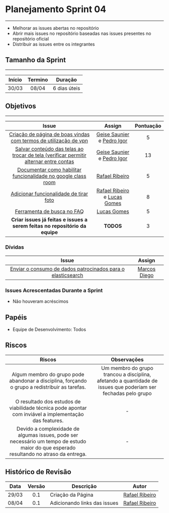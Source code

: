 # Planejamento Sprint 04

---

* Melhorar as issues abertas no repositório
* Abrir mais issues no repositório baseadas nas issues presentes no repositório oficial
* Distribuir as issues entre os integrantes

## Tamanho da Sprint

---

Início | Termino | Duração |
:-----:|:-------:|:-------:| 
30/03  |08/04    |6 dias úteis|

## Objetivos

---

Issue | Assign | Pontuação |
:----:|:------:|:---------:|
[Criação de página de boas vindas com termos de utilização de vpn](https://github.com/GCES-Escola-em-Casa-2020-2/wiki/issues/16) | [Geise Saunier](https://github.com/GeiseSaunier) e [Pedro Igor](https://github.com/pedroeagle) | 5 |
[Salvar conteúdo das telas ao trocar de tela (verificar permitir alternar entre contas](https://github.com/GCES-Escola-em-Casa-2020-2/wiki/issues/17) | [Geise Saunier](https://github.com/GeiseSaunier) e [Pedro Igor](https://github.com/pedroeagle) | 13 |
[Documentar como habilitar funcionalidade no google class room](https://github.com/GCES-Escola-em-Casa-2020-2/wiki/issues/18) | [Rafael Ribeiro](https://github.com/rafaelflarrn) | 5 |
[Adicionar funcionalidade de tirar foto](https://github.com/GCES-Escola-em-Casa-2020-2/wiki/issues/8) | [Rafael Ribeiro](https://github.com/rafaelflarrn) e [Lucas Gomes](https://github.com/LGomees) | 8 |
[Ferramenta de busca no FAQ](https://github.com/GCES-Escola-em-Casa-2020-2/wiki/issues/19) | [Lucas Gomes](https://github.com/LGomees) | 5 |
**Criar issues já feitas e issues a serem feitas no repositório da equipe** | **TODOS** | 3 |

### Dívidas

Issue | Assign |
:----:|:------:|
[Enviar o consumo de dados patrocinados para o elasticsearch](https://github.com/Escola-em-Casa/android-escola-em-casa/issues/34) | [Marcos Diego](https://github.com/marcosdsg) 

### Issues Acrescentadas Durante a Sprint

- Não houveram acréscimos

## Papéis

- Equipe de Desenvolvimento: Todos

## Riscos

Riscos | Observações  |
:-----:|:------------:|
Algum membro do grupo pode abandonar a disciplina, forçando o grupo a redistribuir as tarefas. | Um membro do grupo trancou a disciplina, afetando a quantidade de issues que poderiam ser fechadas pelo grupo |
O resultado dos estudos de viabilidade técnica pode apontar com inviável a implementação das features. | - |
Devido a complexidade de algumas issues, pode ser necessário um tempo de estudo maior do que esperado resultando no atraso da entrega. | - |


## Histórico de Revisão

Data | Versão | Descrição | Autor |
:---:|:------:|-----------|-------|
29/03|0.1 | Criação da Página | [Rafael Ribeiro](https://github.com/rafaelflarrn) |
08/04|0.1 | Adicionando links das issues | [Rafael Ribeiro](https://github.com/rafaelflarrn) |
